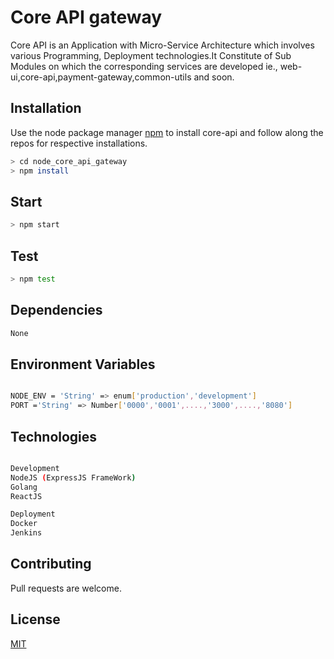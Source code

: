 # Core API gateway

Core API is an Application with Micro-Service Architecture which involves various Programming, Deployment technologies.It Constitute of Sub Modules on which the corresponding services are developed ie., web-ui,core-api,payment-gateway,common-utils and soon.

## Installation

Use the node package manager [npm](https://www.npmjs.com/) to install core-api and follow along the repos for respective installations.

```bash
> cd node_core_api_gateway 
> npm install 
```

## Start

```bash
> npm start 
```

## Test

```bash
> npm test 
```

## Dependencies

```bash
None
```

## Environment Variables

```bash

NODE_ENV = 'String' => enum['production','development']
PORT ='String' => Number['0000','0001',....,'3000',....,'8080'] 
```

## Technologies

```bash

Development
NodeJS (ExpressJS FrameWork)
Golang
ReactJS

Deployment
Docker
Jenkins

```

## Contributing
Pull requests are welcome. 

## License
[MIT](https://choosealicense.com/licenses/mit/)